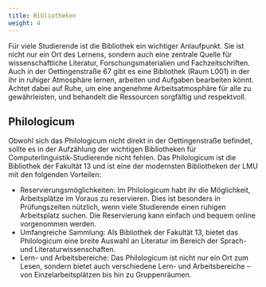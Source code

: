 ```yaml
---
title: Bibliotheken
weight: 4
---
```


Für viele Studierende ist die Bibliothek ein wichtiger Anlaufpunkt. Sie ist nicht nur ein Ort des Lernens, sondern auch eine zentrale Quelle für wissenschaftliche Literatur, Forschungsmaterialien und Fachzeitschriften. Auch in der Oettingenstraße 67
gibt es eine Bibliothek (Raum L001) in der ihr in ruhiger Atmosphäre lernen, arbeiten und Aufgaben bearbeiten könnt. Achtet
dabei auf Ruhe, um eine angenehme Arbeitsatmosphäre für alle zu gewährleisten, und behandelt die Ressourcen sorgfältig und
respektvoll.

## Philologicum
Obwohl sich das Philologicum nicht direkt in der Oettingenstraße befindet, sollte es in der Aufzählung der wichtigen Bibliotheken
für Computerlinguistik-Studierende nicht fehlen. Das Philologicum ist die Bibliothek der Fakultät 13 und ist eine der modernsten Bibliotheken der LMU mit den folgenden Vorteilen:
- Reservierungsmöglichkeiten: Im Philologicum habt ihr die Möglichkeit, Arbeitsplätze im Voraus zu reservieren. Dies ist besonders in Prüfungszeiten nützlich, wenn viele Studierende einen ruhigen Arbeitsplatz suchen. Die Reservierung kann einfach und bequem online vorgenommen werden.
- Umfangreiche Sammlung: Als Bibliothek der Fakultät 13, bietet das Philologicum eine breite Auswahl an Literatur im Bereich der Sprach- und Literaturwissenschaften.
- Lern- und Arbeitsbereiche: Das Philologicum ist nicht nur ein Ort zum Lesen, sondern bietet auch verschiedene Lern- und Arbeitsbereiche – von Einzelarbeitsplätzen bis hin zu Gruppenräumen.